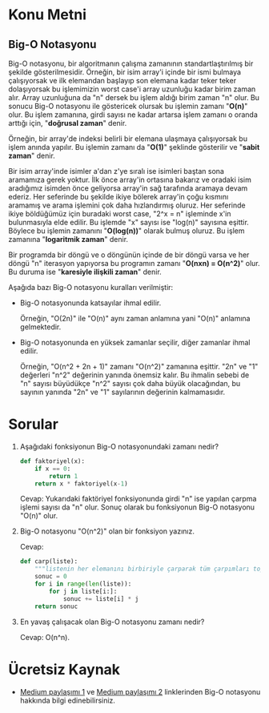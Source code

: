 # Konu Metni

## Big-O Notasyonu

Big-O notasyonu, bir algoritmanın çalışma zamanının standartlaştırılmış bir şekilde gösterilmesidir. Örneğin, bir isim array'i içinde bir ismi bulmaya çalışıyorsak ve ilk elemandan başlayıp son elemana kadar teker teker dolaşıyorsak bu işlemimizin worst case'i array uzunluğu kadar birim zaman alır. Array uzunluğuna da "n" dersek bu işlem aldığı birim zaman "n" olur. Bu sonucu Big-O notasyonu ile göstericek olursak bu işlemin zamanı "**O(n)**" olur. Bu işlem zamanına, girdi sayısı ne kadar artarsa işlem zamanı o oranda arttığı için, "**doğrusal zaman**" denir.

Örneğin, bir array'de indeksi belirli bir elemana ulaşmaya çalışıyorsak bu işlem anında yapılır. Bu işlemin zamanı da "**O(1)**" şeklinde gösterilir ve "**sabit zaman**" denir.

Bir isim array'inde isimler a'dan z'ye sıralı ise isimleri baştan sona aramamıza gerek yoktur. İlk önce array'in ortasına bakarız ve oradaki isim aradığımız isimden önce geliyorsa array'in sağ tarafında aramaya devam ederiz. Her seferinde bu şekilde ikiye bölerek array'in çoğu kısmını aramamış ve arama işlemini çok daha hızlandırmış oluruz. Her seferinde ikiye böldüğümüz için buradaki worst case, "2^x = n" işleminde x'in bulunmasıyla elde edilir. Bu işlemde "x" sayısı ise "log(n)" sayısına eşittir. Böylece bu işlemin zamanını "**O(log(n))**" olarak bulmuş oluruz. Bu işlem zamanına "**logaritmik zaman**" denir.

Bir programda bir döngü ve o döngünün içinde de bir döngü varsa ve her döngü "n" iterasyon yapıyorsa bu programın zamanı "**O(nxn) = O(n^2)**" olur. Bu duruma ise "**karesiyle ilişkili zaman**" denir.

Aşağıda bazı Big-O notasyonu kuralları verilmiştir:

* Big-O notasyonunda katsayılar ihmal edilir.

  Örneğin, "O(2n)" ile "O(n)" aynı zaman anlamına yani "O(n)" anlamına gelmektedir.

* Big-O notasyonunda en yüksek zamanlar seçilir, diğer zamanlar ihmal edilir.

  Örneğin, "O(n^2 + 2n + 1)" zamanı "O(n^2)" zamanına eşittir. "2n" ve "1" değerleri "n^2" değerinin yanında önemsiz kalır. Bu ihmalin sebebi de "n" sayısı büyüdükçe "n^2" sayısı çok daha büyük olacağından, bu sayının yanında "2n" ve "1" sayılarının değerinin kalmamasıdır.



# Sorular

1. Aşağıdaki fonksiyonun Big-O notasyonundaki zamanı nedir?

   ````python
   def faktoriyel(x):
       if x == 0:
           return 1
       return x * faktoriyel(x-1)
   ````

   Cevap: Yukarıdaki faktöriyel fonksiyonunda girdi "n" ise yapılan çarpma işlemi sayısı da "n" olur. Sonuç olarak bu fonksiyonun Big-O notasyonu "O(n)" olur.

2. Big-O notasyonu "O(n^2)" olan bir fonksiyon yazınız.

   Cevap:

   ````python
   def carp(liste):
       """listenin her elemanını birbiriyle çarparak tüm çarpımları toplar"""
       sonuc = 0
       for i in range(len(liste)):
           for j in liste[i:]:
               sonuc += liste[i] * j
       return sonuc
   ````

3. En yavaş çalışacak olan Big-O notasyonu zamanı nedir?

   Cevap: O(n^n).

# Ücretsiz Kaynak

* [Medium paylaşımı 1](https://medium.com/kodcular/nedir-bu-big-o-notation-b8b9f1416d30) ve [Medium paylaşımı 2](https://medium.com/@sgoksel/algoritma-analizi-ve-big-o-notasyonu-3b7aefa8a051) linklerinden Big-O notasyonu hakkında bilgi edinebilirsiniz.

